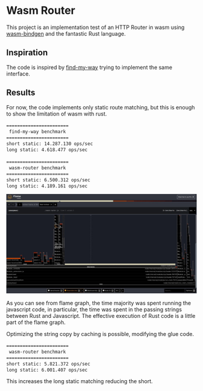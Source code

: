 # Wasm Router
This project is an implementation test of an HTTP Router in wasm using [wasm-bindgen](https://github.com/rustwasm/wasm-bindgen) and the fantastic Rust language.

## Inspiration
The code is inspired by [find-my-way](https://github.com/delvedor/find-my-way) trying to implement the same interface.

## Results

For now, the code implements only static route matching, but this is enough to show the limitation of wasm with rust.

```
=======================
 find-my-way benchmark
=======================
short static: 14.287.130 ops/sec
long static: 4.618.477 ops/sec

=======================
 wasm-router benchmark
=======================
short static: 6.500.312 ops/sec
long static: 4.189.161 ops/sec

```

![img](./images/flamegraph.jpeg)

As you can see from flame graph, the time majority was spent running the javascript code, in particular, the time was spent in the passing strings between Rust and Javascript.
The effective execution of Rust code is a little part of the flame graph.

Optimizing the string copy by caching is possible, modifying the glue code.

```
=======================
 wasm-router benchmark
=======================
short static: 5.821.372 ops/sec
long static: 6.001.407 ops/sec
```
This increases the long static matching reducing the short.

